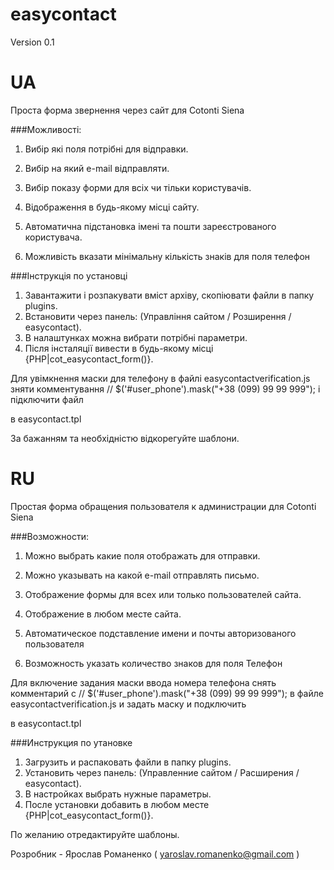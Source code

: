 easycontact
===========


Version 0.1

UA
==============
Проста форма звернення через сайт для Cotonti Siena

###Можливості:

1. Вибір які поля потрібні для відправки.

2. Вибір на який e-mail відправляти.

3. Вибір показу форми для всіх чи тільки користувачів.

4. Відображення в будь-якому місці сайту.

5. Автоматична підстановка імені та пошти зареєстрованого користувача.

6. Можливість вказати мінімальну кількість знаків для поля телефон


###Інструкція по установці 

1. Завантажити і розпакувати вміст архіву, скопіювати файли в папку plugins. 
2. Встановити через панель: (Управління сайтом / Розширення / easycontact).
3. В налаштунках можна вибрати потрібні параметри.
4. Після інсталяції вивести в будь-якому місці {PHP|cot_easycontact_form()}.

Для увімкнення маски для телефону в файлі easycontactverification.js зняти комментування 
// $('#user_phone').mask("+38 (099) 99 99 999"); 
і підключити файл
 <!-- <script src="{PHP.cfg.plugins_dir}/easycontact/js/phoneinput.js" type="text/javascript"></script>--> 
 в easycontact.tpl

За бажанням та необхідністю відкорегуйте шаблони.

RU
==============

Простая форма обращения пользователя к администрации для Cotonti Siena

###Возможности:

1. Можно выбрать какие поля отображать для отправки.

2. Можно указывать на какой e-mail отправлять письмо.

3. Отображение формы для всех или только пользователей сайта.

4. Отображение в любом месте сайта.

5. Автоматическое подставление имени и почты авторизованого пользователя

6. Возможность указать количество знаков для поля Телефон

Для включение задания маски ввода номера телефона снять комментарий с 
// $('#user_phone').mask("+38 (099) 99 99 999");  в файле easycontactverification.js и задать маску
и подключить 
<!-- <script src="{PHP.cfg.plugins_dir}/easycontact/js/phoneinput.js" type="text/javascript"></script>--> 
в easycontact.tpl

###Инструкция по утановке 

1. Загрузить и распаковать файли в папку plugins. 
2. Установить через панель: (Управленние сайтом / Расширения / easycontact).
3. В настройках  выбрать нужные параметры.
4. После установки добавить в любом месте {PHP|cot_easycontact_form()}. 

По желанию отредактируйте шаблоны.


Розробник - Ярослав Романенко ( yaroslav.romanenko@gmail.com )
